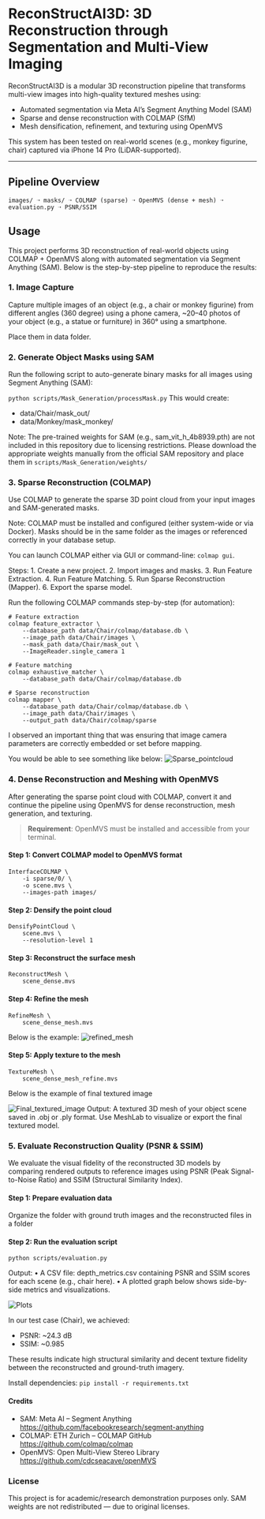 # ReconStructAI3D: 3D Reconstruction through Segmentation and Multi-View Imaging

ReconStructAI3D is a modular 3D reconstruction pipeline that transforms multi-view images into high-quality textured meshes using:

- Automated segmentation via Meta AI’s Segment Anything Model (SAM)
- Sparse and dense reconstruction with COLMAP (SfM)
- Mesh densification, refinement, and texturing using OpenMVS

This system has been tested on real-world scenes (e.g., monkey figurine, chair) captured via iPhone 14 Pro (LiDAR-supported).

---

## Pipeline Overview

```
images/ ➝ masks/ ➝ COLMAP (sparse) ➝ OpenMVS (dense + mesh) ➝ evaluation.py ➝ PSNR/SSIM
```

## Usage

This project performs 3D reconstruction of real-world objects using COLMAP + OpenMVS along with automated segmentation via Segment Anything (SAM). Below is the step-by-step pipeline to reproduce the results:

### 1. Image Capture
Capture multiple images of an object (e.g., a chair or monkey figurine) from different angles (360 degree) using a phone camera, ~20–40 photos of your object (e.g., a statue or furniture) in 360° using a smartphone.

Place them in data folder.

### 2. Generate Object Masks using SAM

Run the following script to auto-generate binary masks for all images using Segment Anything (SAM):

`python scripts/Mask_Generation/processMask.py`
This would create:
- data/Chair/mask_out/
- data/Monkey/mask_monkey/

Note:
The pre-trained weights for SAM (e.g., sam_vit_h_4b8939.pth) are not included in this repository due to licensing restrictions.
Please download the appropriate weights manually from the official SAM repository and place them in `scripts/Mask_Generation/weights/`

### 3. Sparse Reconstruction (COLMAP)

Use COLMAP to generate the sparse 3D point cloud from your input images and SAM-generated masks.

Note: COLMAP must be installed and configured (either system-wide or via Docker). Masks should be in the same folder as the images or referenced correctly in your database setup.

You can launch COLMAP either via GUI or command-line:
 `colmap gui`.

Steps:
	1.	Create a new project.
	2.	Import images and masks.
	3.	Run Feature Extraction.
	4.	Run Feature Matching.
	5.	Run Sparse Reconstruction (Mapper).
	6.	Export the sparse model.

Run the following COLMAP commands step-by-step (for automation):

```
# Feature extraction
colmap feature_extractor \
    --database_path data/Chair/colmap/database.db \
    --image_path data/Chair/images \
    --mask_path data/Chair/mask_out \
    --ImageReader.single_camera 1

# Feature matching
colmap exhaustive_matcher \
    --database_path data/Chair/colmap/database.db

# Sparse reconstruction
colmap mapper \
    --database_path data/Chair/colmap/database.db \
    --image_path data/Chair/images \
    --output_path data/Chair/colmap/sparse
```

I observed an important thing that was ensuring that image camera parameters are correctly embedded or set before mapping.

You would be able to see something like below:
![Sparse_pointcloud](outputs/figures/Sparse_3D_PointCloud.png)

### 4. Dense Reconstruction and Meshing with OpenMVS

After generating the sparse point cloud with COLMAP, convert it and continue the pipeline using OpenMVS for dense reconstruction, mesh generation, and texturing.

> **Requirement**: OpenMVS must be installed and accessible from your terminal.

#### Step 1: Convert COLMAP model to OpenMVS format
```
InterfaceCOLMAP \
    -i sparse/0/ \
    -o scene.mvs \
    --images-path images/
```

#### Step 2: Densify the point cloud

```
DensifyPointCloud \
    scene.mvs \
    --resolution-level 1
```

#### Step 3: Reconstruct the surface mesh
```
ReconstructMesh \
    scene_dense.mvs
```

#### Step 4: Refine the mesh
```
RefineMesh \
    scene_dense_mesh.mvs
```

Below is the example:
![refined_mesh](outputs/figures/Refined_Mesh_Monkey.png)

#### Step 5: Apply texture to the mesh
```
TextureMesh \
    scene_dense_mesh_refine.mvs
```
Below is the example of final textured image

![Final_textured_image](image.png)
Output: A textured 3D mesh of your object scene saved in .obj or .ply format.
Use MeshLab to visualize or export the final textured model.

### 5. Evaluate Reconstruction Quality (PSNR & SSIM)

We evaluate the visual fidelity of the reconstructed 3D models by comparing rendered outputs to reference images using PSNR (Peak Signal-to-Noise Ratio) and SSIM (Structural Similarity Index).

#### Step 1: Prepare evaluation data
Organize the folder with ground truth images and the reconstructed files in a folder

#### Step 2: Run the evaluation script

`python scripts/evaluation.py`

Output:
	•	A CSV file: depth_metrics.csv containing PSNR and SSIM scores for each scene (e.g., chair here).
	•	A plotted graph below shows side-by-side metrics and visualizations.

![Plots](outputs/figures/psnr_ssim_plots.png)

 In our test case (Chair), we achieved:
-	PSNR: ~24.3 dB
-   SSIM: ~0.985

These results indicate high structural similarity and decent texture fidelity between the reconstructed and ground-truth imagery.

Install dependencies:
`pip install -r requirements.txt`

#### Credits
-	SAM: Meta AI – Segment Anything https://github.com/facebookresearch/segment-anything
-	COLMAP: ETH Zurich – COLMAP GitHub https://github.com/colmap/colmap
-	OpenMVS: Open Multi-View Stereo Library https://github.com/cdcseacave/openMVS

### License
This project is for academic/research demonstration purposes only. SAM weights are not redistributed — due to original licenses.

